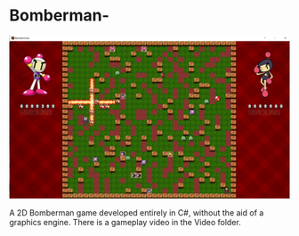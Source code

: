 # Bomberman-

![Screenshot](preview_image.png)

A 2D Bomberman game developed entirely in C#, without the aid of a graphics engine. There is a gameplay video in the Video folder.
